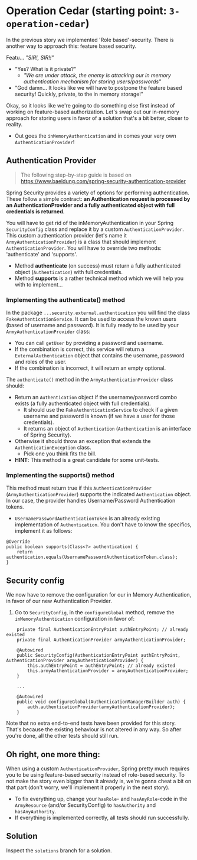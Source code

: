 # Operation Cedar (starting point: `3-operation-cedar`)
In the previous story we implemented 'Role based'-security. There is another way to approach this: feature based security.

Featu... _"SIR!, SIR!!"_
- "Yes? What is it private?"
    - _"We are under attack, the enemy is attacking our in memory authentication mechanism for storing users/passwords"_
- "God damn... It looks like we will have to postpone the feature based security! Quickly, private, to the in memory storage!"

Okay, so it looks like we're going to do something else first instead of working on feature-based authorization. 
Let's swap out our in-memory approach for storing users in favor of a solution that's a bit better, closer to reality. 
- Out goes the `inMemoryAuthentication` and in comes your very own `AuthenticationProvider`!

## Authentication Provider

> The following step-by-step guide is based on https://www.baeldung.com/spring-security-authentication-provider

Spring Security provides a variety of options for performing authentication. These follow a simple contract: 
**an Authentication request is processed by an AuthenticationProvider and a fully authenticated object with full credentials is returned**.

You will have to get rid of the inMemoryAuthentication in your Spring `SecurityConfig` class and replace it by a custom `AuthenticationProvider`.
This custom authentication provider (let's name it `ArmyAuthenticationProvider`) is a class that should implement `AuthenticationProvider`. 
You will have to override two methods: 'authenticate' and 'supports'.
- Method **authenticate** (on success) must return a fully authenticated object (`Authentication`) with full credentials.
- Method **supports** is a rather technical method which we will help you with to implement...

### Implementing the authenticate() method
In the package `...security.external.authentication` you will find the class `FakeAuthenticationService`. 
It can be used to access the known users (based of username and password).
It is fully ready to be used by your `ArmyAuthenticationProvider` class:
- You can call `getUser` by providing a password and username. 
- If the combination is correct, this service will return a `ExternalAuthentication` object that contains the username, 
password and roles of the user.
- If the combination is incorrect, it will return an empty optional.

The `authenticate()` method in the `ArmyAuthenticationProvider` class should:
- Return an `Authentication` object if the username/password combo exists (a fully authenticated object with full credentials).
    - It should use the `FakeAuthenticationService` to check if a given username and password is known (if we have a user for those credentials).
    - It returns an object of `Authentication` (`Authentication` is an interface of Spring Security). 
- Otherwise it should throw an exception that extends the `AuthenticationException` class.
    - Pick one you think fits the bill.
- **HINT**: This method is a great candidate for some unit-tests.

### Implementing the supports() method
This method must return true if this `AuthenticationProvider` (`ArmyAuthenticationProvider`) supports the indicated `Authentication` object. 
In our case, the provider handles Username/Password Authentication tokens. 
- `UsernamePasswordAuthenticationToken` is an already existing implementation of `Authentication`.
You don't have to know the specifics, implement it as follows:
```
@Override
public boolean supports(Class<?> authentication) {
    return authentication.equals(UsernamePasswordAuthenticationToken.class);
}
```

## Security config

We now have to remove the configuration for our in Memory Authentication, in favor of our new Authentication Provider.
1. Go to `SecurityConfig`, in the `configureGlobal` method, remove the `inMemoryAuthentication` configuration in favor of:
```
    private final AuthenticationEntryPoint authEntryPoint; // already existed
    private final AuthenticationProvider armyAuthenticationProvider;

    @Autowired
    public SecurityConfig(AuthenticationEntryPoint authEntryPoint, AuthenticationProvider armyAuthenticationProvider) {
        this.authEntryPoint = authEntryPoint; // already existed
        this.armyAuthenticationProvider = armyAuthenticationProvider;
    }

    ...

    @Autowired
    public void configureGlobal(AuthenticationManagerBuilder auth) {
        auth.authenticationProvider(armyAuthenticationProvider);
    }
```

Note that no extra end-to-end tests have been provided for this story. 
That's because the existing behaviour is not altered in any way. So after you're done, all the other tests should still run.

## Oh right, one more thing:

When using a custom `AuthenticationProvider`, Spring pretty much requires you to be using feature-based security instead of role-based security. 
To not make the story even bigger than it already is, we're gonna cheat a bit on that part (don't worry, we'll implement it properly in the next story).
- To fix everything up, change your `hasRole`- and `hasAnyRole`-code in the `ArmyResource` (and/or SecurityConfig) to `hasAuthority` and `hasAnyAuthority`.
- If everything is implemented correctly, all tests should run successfully.

## Solution
Inspect the `solutions` branch for a solution.
